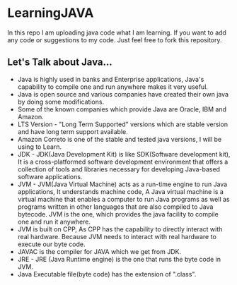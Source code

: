 # LearningJAVA
In this repo I am uploading java code what I am learning. If you want to add any code or suggestions to my code. Just feel free to fork this repository.

## Let's Talk about Java...
- Java is highly used in banks and Enterprise applications, Java's capability to compile one and run anywhere makes it very useful.
- Java is open source and various companies have created their own java by doing some modifications.
- Some of the known companies which provide Java are Oracle, IBM and Amazon.
- LTS Version - "Long Term Supported" versions which are stable version and have long term support available.
- Amazon Correto is one of the stable and tested java versions, I will be using to Learn.
- JDK - JDK(Java Development Kit) is like SDK(Software development kit), It is a cross-platformed software development environment that offers a collection of tools and libraries necessary for developing Java-based software applications.
- JVM - JVM(Java Virtual Machine) acts as a run-time engine to run Java applications, It understands machine code, A Java virtual machine is a virtual machine that enables a computer to run Java programs as well as programs written in other languages that are also compiled to Java bytecode. JVM is the one, which provides the java facility to compile one and run it anywhere.
- JVM is built on CPP, As CPP has the capability to directly interact with real hardware. Because JVM needs to interact with real hardware to execute our byte code.
- JAVAC is the compiler for JAVA which we get from JDK.
- JRE - JRE (Java Runtime engine) is the one that runs the byte code in JVM.
- Java Executable file(byte code) has the extension of ".class".